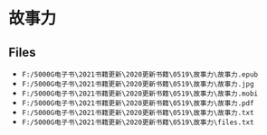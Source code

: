 # 故事力

## Files

- `F:/5000G电子书\2021书籍更新\2020更新书籍\0519\故事力\故事力.epub`
- `F:/5000G电子书\2021书籍更新\2020更新书籍\0519\故事力\故事力.jpg`
- `F:/5000G电子书\2021书籍更新\2020更新书籍\0519\故事力\故事力.mobi`
- `F:/5000G电子书\2021书籍更新\2020更新书籍\0519\故事力\故事力.pdf`
- `F:/5000G电子书\2021书籍更新\2020更新书籍\0519\故事力\故事力.txt`
- `F:/5000G电子书\2021书籍更新\2020更新书籍\0519\故事力\files.txt`
